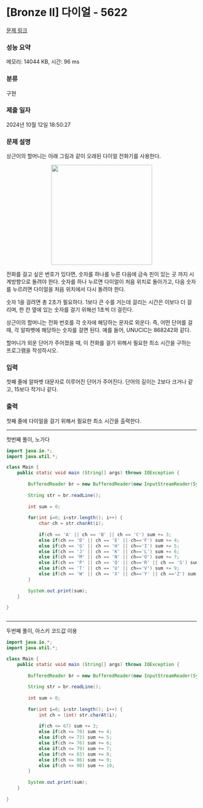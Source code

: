 # [Bronze II] 다이얼 - 5622 

[문제 링크](https://www.acmicpc.net/problem/5622) 

### 성능 요약

메모리: 14044 KB, 시간: 96 ms

### 분류

구현

### 제출 일자

2024년 10월 12일 18:50:27

### 문제 설명

<p>상근이의 할머니는 아래 그림과 같이 오래된 다이얼 전화기를 사용한다.</p>

<p style="text-align: center;"><img alt="" src="https://u.acmicpc.net/9c88dd24-3a4c-4a09-bc50-e6496958214d/Screen%20Shot%202021-06-16%20at%2012.48.39%20AM.png" style="width: 267px; height: 265px;"></p>

<p>전화를 걸고 싶은 번호가 있다면, 숫자를 하나를 누른 다음에 금속 핀이 있는 곳 까지 시계방향으로 돌려야 한다. 숫자를 하나 누르면 다이얼이 처음 위치로 돌아가고, 다음 숫자를 누르려면 다이얼을 처음 위치에서 다시 돌려야 한다.</p>

<p>숫자 1을 걸려면 총 2초가 필요하다. 1보다 큰 수를 거는데 걸리는 시간은 이보다 더 걸리며, 한 칸 옆에 있는 숫자를 걸기 위해선 1초씩 더 걸린다.</p>

<p>상근이의 할머니는 전화 번호를 각 숫자에 해당하는 문자로 외운다. 즉, 어떤 단어를 걸 때, 각 알파벳에 해당하는 숫자를 걸면 된다. 예를 들어, UNUCIC는 868242와 같다.</p>

<p>할머니가 외운 단어가 주어졌을 때, 이 전화를 걸기 위해서 필요한 최소 시간을 구하는 프로그램을 작성하시오.</p>

### 입력 

 <p>첫째 줄에 알파벳 대문자로 이루어진 단어가 주어진다. 단어의 길이는 2보다 크거나 같고, 15보다 작거나 같다.</p>

### 출력 

 <p>첫째 줄에 다이얼을 걸기 위해서 필요한 최소 시간을 출력한다.</p>

---

첫번째 풀이, 노가다

```java
import java.io.*;
import java.util.*;

class Main {
	public static void main (String[] args) throws IOException {
	 
	    BufferedReader br = new BufferedReader(new InputStreamReader(System.in));
	    
	    String str = br.readLine();
	    
	    int sum = 0;
	    
	    for(int i=0; i<str.length(); i++) {
	        char ch = str.charAt(i);
	        
	        if(ch == 'A' || ch == 'B' || ch == 'C') sum += 3;
	        else if(ch == 'D' || ch == 'E' || ch=='F') sum += 4;
	        else if(ch == 'G' || ch == 'H' || ch=='I') sum += 5;
	        else if(ch == 'J' || ch == 'K' || ch=='L') sum += 6;
	        else if(ch == 'M' || ch == 'N' || ch=='O') sum += 7;
	        else if(ch == 'P' || ch == 'Q' || ch=='R' || ch == 'S') sum += 8;
	        else if(ch == 'T' || ch == 'U' || ch=='V') sum += 9;
	        else if(ch == 'W' || ch == 'X' || ch=='Y' || ch =='Z') sum += 10;
	    }
	    
	    System.out.print(sum);
	}
	
}   



```

---

두번째 풀이, 아스키 코드값 이용

```java
import java.io.*;
import java.util.*;

class Main {
	public static void main (String[] args) throws IOException {
	 
	    BufferedReader br = new BufferedReader(new InputStreamReader(System.in));
	    
	    String str = br.readLine();
	    
	    int sum = 0;
	    
	    for(int i=0; i<str.length(); i++) {
	        int ch = (int) str.charAt(i);
	        
	        if(ch <= 67) sum += 3;
	        else if(ch <= 70) sum += 4;
	        else if(ch <= 73) sum += 5;
	        else if(ch <= 76) sum += 6;
	        else if(ch <= 79) sum += 7;
	        else if(ch <= 83) sum += 8;
	        else if(ch <= 86) sum += 9;
	        else if(ch <= 90) sum += 10;
	    }
	    
	    System.out.print(sum);
	}
	
}   



```
